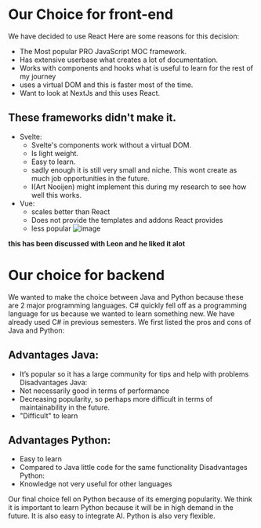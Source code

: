 # Our Choice  for front-end
We have decided to use React
Here are some reasons for this decision:
 - The Most popular PRO JavaScript MOC framework.
 - Has extensive userbase what creates a lot of documentation.
 - Works with components and hooks what is useful to learn for the rest of my journey
 - uses a virtual DOM and this is faster most of the time.
 - Want to look at NextJs  and this uses React.

## These frameworks didn't make it.
- Svelte:
	- Svelte's components work without a virtual DOM.
	- Is light weight.
	- Easy to learn.
	- sadly enough it is still very small and niche. This wont create as much job opportunities in the future.
	- I(Art Nooijen) might implement this during my research to see how well this works.
- Vue:
	- scales better than React 
	- Does not provide the templates and addons React provides
	- less popular
![image](https://github.com/TravelXPToday/Portfolio/assets/113422379/90a725d2-1878-4cbc-91ec-9d026fbbaab9)

**this has been discussed with Leon and he liked it alot**

# Our choice for backend
We wanted to make the choice between Java and Python because these are 2 major programming languages. C# quickly fell off as a programming language for us because we wanted to learn something new. We have already used C# in previous semesters. We first listed the pros and cons of Java and Python:

## Advantages Java:
- It’s popular so it has a large community for tips and help with problems
Disadvantages Java:
- Not necessarily good in terms of performance
- Decreasing popularity, so perhaps more difficult in terms of maintainability in the future.
- "Difficult" to learn

## Advantages Python:
- Easy to learn
- Compared to Java little code for the same functionality
Disadvantages Python:
- Knowledge not very useful for other languages

Our final choice fell on Python because of its emerging popularity. We think it is important to learn Python because it will be in high demand in the future. It is also easy to integrate AI. Python is also very flexible.
